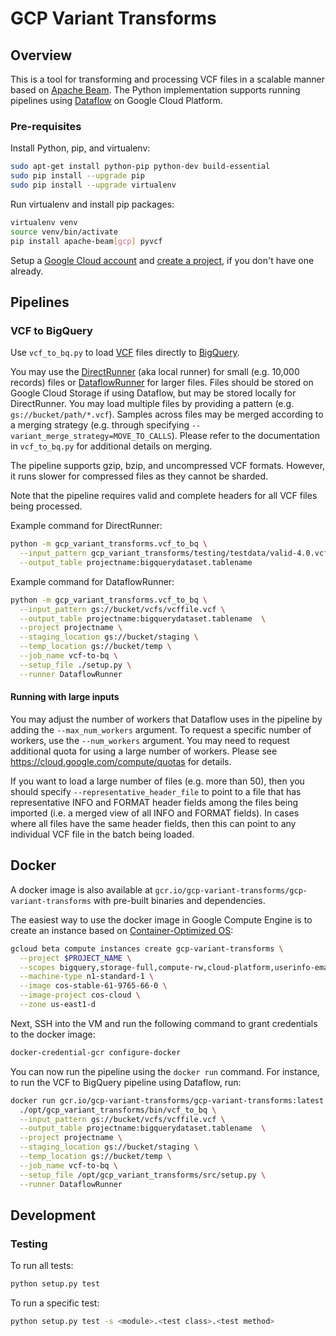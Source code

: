 # GCP Variant Transforms

## Overview

This is a tool for transforming and processing VCF files in a scalable manner
based on [Apache Beam](https://beam.apache.org/). The Python implementation
supports running pipelines using
[Dataflow](https://cloud.google.com/dataflow/) on Google Cloud Platform.

### Pre-requisites

Install Python, pip, and virtualenv:

```bash
sudo apt-get install python-pip python-dev build-essential
sudo pip install --upgrade pip
sudo pip install --upgrade virtualenv
```

Run virtualenv and install pip packages:

```bash
virtualenv venv
source venv/bin/activate
pip install apache-beam[gcp] pyvcf
```

Setup a [Google Cloud account](https://cloud.google.com/) and
[create a project](https://cloud.google.com/resource-manager/docs/creating-managing-projects),
if you don't have one already.

## Pipelines

### VCF to BigQuery

Use `vcf_to_bq.py` to load
[VCF](https://samtools.github.io/hts-specs/VCFv4.3.pdf) files
directly to [BigQuery](https://cloud.google.com/bigquery/).

You may use the
[DirectRunner](https://beam.apache.org/documentation/runners/direct/)
(aka local runner) for small (e.g. 10,000 records) files or
[DataflowRunner](https://beam.apache.org/documentation/runners/dataflow/)
for larger files. Files should be stored on Google Cloud Storage if using
Dataflow, but may be stored locally for DirectRunner. You may load multiple
files by providing a pattern (e.g. `gs://bucket/path/*.vcf`).
Samples across files may be merged according to a merging strategy (e.g.
through specifying `--variant_merge_strategy=MOVE_TO_CALLS`). Please refer to
the documentation in `vcf_to_bq.py` for additional details on merging.

The pipeline supports gzip, bzip, and uncompressed VCF formats. However,
it runs slower for compressed files as they cannot be sharded.

Note that the pipeline requires valid and complete headers for all VCF files
being processed.

Example command for DirectRunner:

```bash
python -m gcp_variant_transforms.vcf_to_bq \
  --input_pattern gcp_variant_transforms/testing/testdata/valid-4.0.vcf \
  --output_table projectname:bigquerydataset.tablename
```

Example command for DataflowRunner:

```bash
python -m gcp_variant_transforms.vcf_to_bq \
  --input_pattern gs://bucket/vcfs/vcffile.vcf \
  --output_table projectname:bigquerydataset.tablename  \
  --project projectname \
  --staging_location gs://bucket/staging \
  --temp_location gs://bucket/temp \
  --job_name vcf-to-bq \
  --setup_file ./setup.py \
  --runner DataflowRunner
```

#### Running with large inputs

You may adjust the number of workers that Dataflow uses in the pipeline by
adding the `--max_num_workers` argument. To request a specific number of
workers, use the `--num_workers` argument. You may need to request additional
quota for using a large number of workers. Please see
https://cloud.google.com/compute/quotas for details.

If you want to load a large number of files (e.g. more than 50), then you
should specify `--representative_header_file` to point to a file
that has representative INFO and FORMAT header fields among the files
being imported (i.e. a merged view of all INFO and FORMAT fields).
In cases where all files have the same header fields, then this can point
to any individual VCF file in the batch being loaded.

## Docker

A docker image is also available at
`gcr.io/gcp-variant-transforms/gcp-variant-transforms` with pre-built binaries
and dependencies.

The easiest way to use the docker image in Google Compute Engine is to
create an instance based on
[Container-Optimized OS](https://cloud.google.com/container-optimized-os/docs/):

```bash
gcloud beta compute instances create gcp-variant-transforms \
  --project $PROJECT_NAME \
  --scopes bigquery,storage-full,compute-rw,cloud-platform,userinfo-email \
  --machine-type n1-standard-1 \
  --image cos-stable-61-9765-66-0 \
  --image-project cos-cloud \
  --zone us-east1-d
```

Next, SSH into the VM and run the following command to grant credentials
to the docker image:

```bash
docker-credential-gcr configure-docker
```

You can now run the pipeline using the `docker run` command. For instance,
to run the VCF to BigQuery pipeline using Dataflow, run:

```bash
docker run gcr.io/gcp-variant-transforms/gcp-variant-transforms:latest \
  ./opt/gcp_variant_transforms/bin/vcf_to_bq \
  --input_pattern gs://bucket/vcfs/vcffile.vcf \
  --output_table projectname:bigquerydataset.tablename  \
  --project projectname \
  --staging_location gs://bucket/staging \
  --temp_location gs://bucket/temp \
  --job_name vcf-to-bq \
  --setup_file /opt/gcp_variant_transforms/src/setup.py \
  --runner DataflowRunner
```

## Development

### Testing

To run all tests:

```bash
python setup.py test
```

To run a specific test:

```bash
python setup.py test -s <module>.<test class>.<test method>
```

